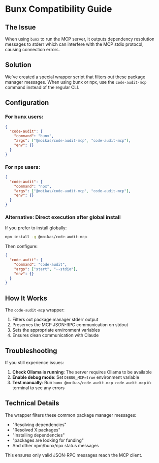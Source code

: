 # Bunx Compatibility Guide

## The Issue

When using `bunx` to run the MCP server, it outputs dependency resolution messages to stderr which can interfere with the MCP stdio protocol, causing connection errors.

## Solution

We've created a special wrapper script that filters out these package manager messages. When using bunx or npx, use the `code-audit-mcp` command instead of the regular CLI.

## Configuration

### For bunx users:

```json
{
  "code-audit": {
    "command": "bunx",
    "args": ["@moikas/code-audit-mcp", "code-audit-mcp"],
    "env": {}
  }
}
```

### For npx users:

```json
{
  "code-audit": {
    "command": "npx",
    "args": ["@moikas/code-audit-mcp", "code-audit-mcp"],
    "env": {}
  }
}
```

### Alternative: Direct execution after global install

If you prefer to install globally:

```bash
npm install -g @moikas/code-audit-mcp
```

Then configure:

```json
{
  "code-audit": {
    "command": "code-audit",
    "args": ["start", "--stdio"],
    "env": {}
  }
}
```

## How It Works

The `code-audit-mcp` wrapper:

1. Filters out package manager stderr output
2. Preserves the MCP JSON-RPC communication on stdout
3. Sets the appropriate environment variables
4. Ensures clean communication with Claude

## Troubleshooting

If you still experience issues:

1. **Check Ollama is running**: The server requires Ollama to be available
2. **Enable debug mode**: Set `DEBUG_MCP=true` environment variable
3. **Test manually**: Run `bunx @moikas/code-audit-mcp code-audit-mcp` in terminal to see any errors

## Technical Details

The wrapper filters these common package manager messages:

- "Resolving dependencies"
- "Resolved X packages"
- "Installing dependencies"
- "packages are looking for funding"
- And other npm/bunx/npx status messages

This ensures only valid JSON-RPC messages reach the MCP client.
